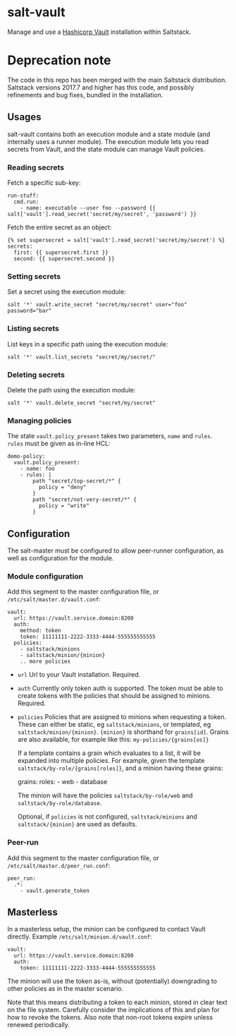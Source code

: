 # salt-vault
Manage and use a [Hashicorp Vault](https://www.vaultproject.io) installation 
within Saltstack.

# Deprecation note
The code in this repo has been merged with the main Saltstack distribution. 
Saltstack versions 2017.7 and higher has this code, and possibly refinements
and bug fixes, bundled in the installation.

## Usages
salt-vault contains both an execution module and a state module (and internally
uses a runner module). The execution module lets you read secrets from Vault, 
and the state module can manage Vault policies.

### Reading secrets
Fetch a specific sub-key:

```
run-stuff:
  cmd.run:
    - name: executable --user foo --password {{ salt['vault'].read_secret('secret/my/secret', 'password') }}
```

Fetch the entire secret as an object:
```
{% set supersecret = salt['vault'].read_secret('secret/my/secret') %}
secrets:
  first: {{ supersecret.first }}
  second: {{ supersecret.second }}
```

### Setting secrets
Set a secret using the execution module:

```
salt '*' vault.write_secret "secret/my/secret" user="foo" password="bar"
```

### Listing secrets
List keys in a specific path using the execution module:

```
salt '*' vault.list_secrets "secret/my/secret/"
```

### Deleting secrets
Delete the path using the execution module:

```
salt '*' vault.delete_secret "secret/my/secret"
```


### Managing policies
The state `vault.policy_present` takes two parameters, `name` and `rules`. 
`rules` must be given as in-line HCL:

```
demo-policy:
  vault.policy_present:
    - name: foo
    - rules: |
        path "secret/top-secret/*" {
          policy = "deny"
        }
        path "secret/not-very-secret/*" {
          policy = "write"
        }
```

## Configuration
The salt-master must be configured to allow peer-runner configuration, as well
as configuration for the module.

### Module configuration
Add this segment to the master configuration file, or `/etc/salt/master.d/vault.conf`:

```
vault:
  url: https://vault.service.domain:8200
  auth:
    method: token
    token: 11111111-2222-3333-4444-555555555555
  policies:
    - saltstack/minions
    - saltstack/minion/{minion}
    .. more policies
```

* `url`
  Url to your Vault installation. Required.
* `auth`
  Currently only token auth is supported. The token must be able to create 
  tokens with the policies that should be assigned to minions. Required.
* `policies`
  Policies that are assigned to minions when requesting a token. These can
  either be static, eg `saltstack/minions`, or templated, eg 
  `saltstack/minion/{minion}`. `{minion}` is shorthand for `grains[id]`.
  Grains are also available, for example like this:
  `my-policies/{grains[os]}`

  If a template contains a grain which evaluates to a list, it will be expanded
  into multiple policies. For example, given the template 
  `saltstack/by-role/{grains[roles]}`, and a minion having these grains:

    grains:
        roles:
            - web
            - database

  The minion will have the policies `saltstack/by-role/web` and
  `saltstack/by-role/database`.

  Optional, if `policies` is not configured, `saltstack/minions` and 
  `saltstack/{minion}` are used as defaults.


### Peer-run
Add this segment to the master configuration file, or `/etc/salt/master.d/peer_run.conf`:

```
peer_run:
  .*:
    - vault.generate_token
```


## Masterless
In a masterless setup, the minion can be configured to contact Vault directly.
Example `/etc/salt/minion.d/vault.conf`:

```
vault:
  url: https://vault.service.domain:8200
  auth:
    token: 11111111-2222-3333-4444-555555555555
```

The minion will use the token as-is, without (potentially) downgrading to other
policies as in the master scenario.

Note that this means distributing a token to each minion, stored in clear text
on the file system. Carefully consider the implications of this and plan for
how to revoke the tokens. Also note that non-root tokens expire unless renewed
periodically.
